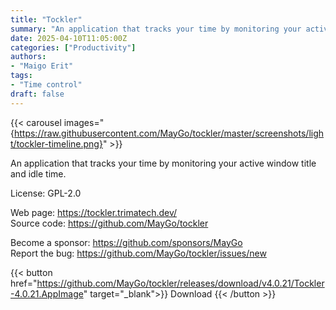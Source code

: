 ```yaml
---
title: "Tockler"
summary: "An application that tracks your time by monitoring your active window title and idle time."
date: 2025-04-10T11:05:00Z
categories: ["Productivity"]
authors:
- "Maigo Erit"
tags: 
- "Time control"
draft: false
---
```


{{< carousel images="{https://raw.githubusercontent.com/MayGo/tockler/master/screenshots/light/tockler-timeline.png}" >}}

An application that tracks your time by monitoring your active window title and idle time.

License: GPL-2.0

Web page: <https://tockler.trimatech.dev/>  
Source code: <https://github.com/MayGo/tockler>

Become a sponsor: <https://github.com/sponsors/MayGo>  
Report the bug: <https://github.com/MayGo/tockler/issues/new>  

{{< button href="https://github.com/MayGo/tockler/releases/download/v4.0.21/Tockler-4.0.21.AppImage" target="_blank">}}
Download
{{< /button >}}